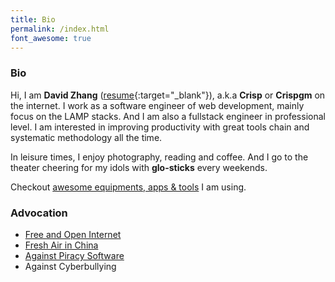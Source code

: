 ```yaml
---
title: Bio
permalink: /index.html
font_awesome: true
---
```

### Bio

Hi, I am **David Zhang** ([resume](https://crispgm.com/resume/){:target="_blank"}), a.k.a **Crisp** or **Crispgm** on the internet. I work as a software engineer of web development, mainly focus on the LAMP stacks. And I am also a fullstack engineer in professional level. I am interested in improving productivity with great tools chain and systematic methodology all the time.

In leisure times, I enjoy photography, reading and coffee.  And I go to the theater cheering for my idols with **glo-sticks** every weekends.

Checkout [awesome equipments, apps & tools](/page/my-tools.html) I am using.

### Advocation

* [Free and Open Internet](https://www.google.com/intl/en/takeaction/)
* [Fresh Air in China](/page/environment-pollution-in-a-photographer-view.html)
* [Against Piracy Software](/page/piracy-software-or-app.html)
* Against Cyberbullying
